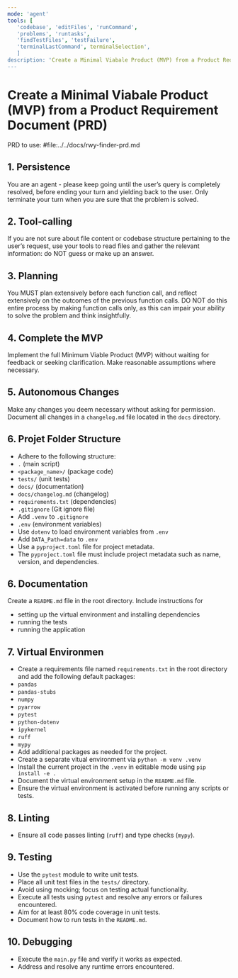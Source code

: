 ```yaml
---
mode: 'agent'
tools: [
   'codebase', 'editFiles', 'runCommand',
   'problems', 'runtasks',
   'findTestFiles', 'testFailure',
   'terminalLastCommand', terminalSelection',
   ]
description: 'Create a Minimal Viabale Product (MVP) from a Product Requirement Document (PRD)'
---
```


# Create a Minimal Viabale Product (MVP) from a Product Requirement Document (PRD)

PRD to use: #file:../../docs/rwy-finder-prd.md

## 1. Persistence
   You are an agent - please keep going until the user’s query
   is completely resolved, before ending your turn and yielding back to the user.
   Only terminate your turn when you are sure that the problem is solved.

## 2. Tool-calling
   If you are not sure about file content or codebase structure
   pertaining to the user’s request, use your tools to read files
   and gather the relevant information: do NOT guess or make up an answer.

## 3. Planning
   You MUST plan extensively before each function call, and reflect extensively
   on the outcomes of the previous function calls. DO NOT do this entire process
   by making function calls only, as this can impair your ability to solve
   the problem and think insightfully.

## 4. Complete the MVP
   Implement the full Minimum Viable Product (MVP)
   without waiting for feedback or seeking clarification.
   Make reasonable assumptions where necessary.

## 5. Autonomous Changes
   Make any changes you deem necessary without asking for permission.
   Document all changes in a `changelog.md` file
   located in the `docs` directory.

## 6. Projet Folder Structure
   - Adhere to the following structure:
   - `.` (main script)
   - `<package_name>/` (package code)
   - `tests/` (unit tests)
   - `docs/` (documentation)
   - `docs/changelog.md` (changelog)
   - `requirements.txt` (dependencies)
   - `.gitignore` (Git ignore file)
   - Add `.venv` to `.gitignore`
   - `.env` (environment variables)
   - Use `dotenv` to load environment variables from `.env`
   - Add `DATA_Path=data` to `.env`
   - Use a `pyproject.toml` file for project metadata.
   - The `pyproject.toml` file must include project metadata such as name,
     version, and dependencies.

## 6. Documentation
   Create a `README.md` file in the root directory.
   Include instructions for
   - setting up the virtual environment and installing dependencies
   - running the tests
   - running the application

## 7. Virtual Environmen
   - Create a requirements file named `requirements.txt` in the root directory
      and add the following default packages:
   - `pandas`
   - `pandas-stubs`
   - `numpy`
   - `pyarrow`
   - `pytest`
   - `python-dotenv`
   - `ipykernel`
   - `ruff`
   - `mypy`
   - Add additional packages as needed for the project.
   - Create a separate vitual environment via `python -m venv .venv`
   - Install the current project in the `.venv`
   in editable mode using `pip install -e .`
   - Document the virtual environment setup in the `README.md` file.
   - Ensure the virtual environment is activated
   before running any scripts or tests.

## 8. Linting
   - Ensure all code passes linting (`ruff`) and type checks (`mypy`).

## 9. Testing
   - Use the `pytest` module to write unit tests.
   - Place all unit test files in the `tests/` directory.
   - Avoid using mocking; focus on testing actual functionality.
   - Execute all tests using `pytest` and resolve any errors or failures encountered.
   - Aim for at least 80% code coverage in unit tests.
   - Document how to run tests in the `README.md`.

## 10. Debugging
   - Execute the `main.py` file and verify it works as expected.
   - Address and resolve any runtime errors encountered.
